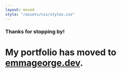 ```yaml
---
layout: moved
style: "/assets/css/styles.css"
---
```

### Thanks for stopping by!

# My portfolio has moved to [emmageorge.dev](https://emmageorge.dev/).